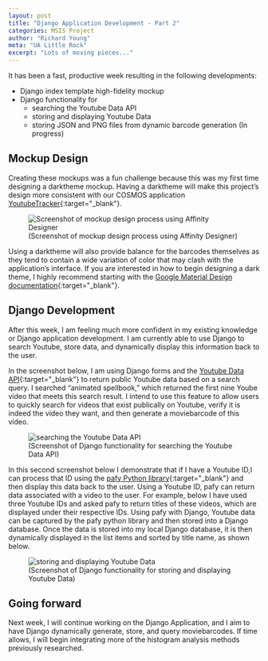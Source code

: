 ```yaml
---
layout: post
title: "Django Application Development - Part 2"
categories: MSIS Project
author: "Richard Young"
meta: "UA Little Rock"
excerpt: "Lots of moving pieces..."
---
```

It has been a fast, productive week resulting in the following developments: 
+ Django index template high-fidelity mockup
+ Django functionality for
  - searching the Youtube Data API 
  - storing and displaying Youtube Data
  - storing JSON and PNG files from dynamic barcode generation (In progress) 

## Mockup Design
Creating these mockups was a fun challenge because this was my first time designing a darktheme mockup. Having a darktheme will make this project’s design more consistent with our COSMOS application [YoutubeTracker](http://cosmos.ualr.edu/tools/youtubetracker/){:target="_blank"}.

<figure>
<img src="{{ "/assets/imgs/mockup_screenshot.jpg" | relative_url }}" alt="Screenshot of mockup design process using Affinity Designer">
  <figcaption>(Screenshot of mockup design process using Affinity Designer)</figcaption>
</figure>

Using a darktheme will also provide balance for the barcodes themselves as they tend to contain a wide variation of color that may clash with the application’s interface. If you are interested in how to begin designing a dark theme, I highly recommend starting with the [Google Material Design documentation](https://material.io/design/color/dark-theme.html){:target="_blank"}.

## Django Development
After this week, I am feeling much more confident in my existing knowledge or Django application development. I am currently able to use Django to search Youtube, store data, and dynamically display this information back to the user. 

In the screenshot below, I am using Django forms and the [Youtube Data API](https://developers.google.com/youtube/v3){:target="_blank"} to return public Youtube data based on a search query. I searched “animated spellbook,” which returned the first nine Yoube video that meets this search result. I intend to use this feature to allow users to quickly search for videos that exist publically on Youtube, verify it is indeed the video they want, and then generate a moviebarcode of this video.

<figure>
<img src="{{ "/assets/imgs/form_search_screenshot.jpg" | relative_url }}" alt="searching the Youtube Data API">
  <figcaption>(Screenshot of Django functionality for searching the Youtube Data API)</figcaption>
</figure>

In this second screenshot below I demonstrate that if I have a Youtube ID,I can process that ID using the [pafy Python library](https://pythonhosted.org/pafy/){:target="_blank"} and then display this data back to the user. Using a Youtube ID, pafy can return data associated with a video to the user. For example, below I have used three Youtube IDs and asked pafy to return titles of these videos, which are displayed under their respective IDs. Using pafy with Django, Youtube data can be captured by the pafy python library and then stored into a Django database. Once the data is stored into my local Django database, it is then dynamically displayed in the list items and sorted by title name, as shown below. 

<figure>
<img src="{{ "/assets/imgs/form_generation_screenshot.jpg" | relative_url }}" alt="storing and displaying Youtube Data">
  <figcaption>(Screenshot of Django functionality for storing and displaying Youtube Data)</figcaption>
</figure>

## Going forward
Next week, I will continue working on the Django Application, and I aim to have Django dynamically generate, store, and query moviebarcodes. If time allows, I will begin integrating more of the histogram analysis methods previously researched.


